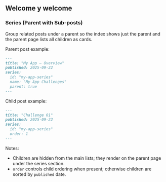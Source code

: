 ## Welcome y welcome

### Series (Parent with Sub-posts)

Group related posts under a parent so the index shows just the parent and the parent page lists all children as cards.

Parent post example:

```md
---
title: "My App – Overview"
published: 2025-09-22
series:
  id: "my-app-series"
  name: "My App Challenges"
  parent: true
---
```

Child post example:

```md
---
title: "Challenge 01"
published: 2025-09-22
series:
  id: "my-app-series"
  order: 1
---
```

Notes:

- Children are hidden from the main lists; they render on the parent page under the series section.
- `order` controls child ordering when present; otherwise children are sorted by `published` date.
